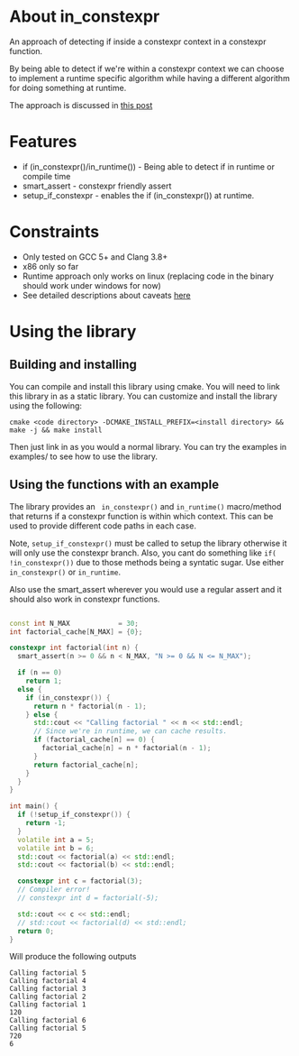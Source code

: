 # About in_constexpr
An approach of detecting if inside a constexpr context in a constexpr function. 

By being able to detect if we're within a constexpr context we can choose to implement
a runtime specific algorithm while having a different algorithm for doing something at runtime. 

The approach is discussed in [this post](http://saadahmad.ca/detecting-evaluation-context-inside-constexpr-functions/)

# Features
* if (in_constexpr()/in_runtime()) - Being able to detect if in runtime or compile time 
* smart_assert        - constexpr friendly assert
* setup_if_constexpr  - enables the if (in_constexpr()) at runtime. 

# Constraints
* Only tested on GCC 5+ and Clang 3.8+
* x86 only so far
* Runtime approach only works on linux (replacing code in the binary should work under windows for now)
* See detailed descriptions about caveats [here](http://saadahmad.ca/detecting-evaluation-context-inside-constexpr-functions/#caveats)

# Using the library
## Building and installing
You can compile and install this library using cmake. You will need to link this library in as a static library.
You can customize and install the library using the following:
```
cmake <code directory> -DCMAKE_INSTALL_PREFIX=<install directory> && make -j && make install
```
Then just link in as you would a normal library. You can try the examples in examples/ to see how to use the library.
## Using the functions with an example
The library provides an ``` in_constexpr()``` and ```in_runtime()``` macro/method that returns if a constexpr function is within which context. This can be used to provide different code paths in each case. 

Note, ```setup_if_constexpr()``` must be called to setup the library otherwise it will only use the constexpr branch. Also, you cant do something like ``` if( !in_constexpr()) ``` due to those methods being a syntatic sugar. Use either ```in_constexpr()``` or ```in_runtime```.

Also use the smart_assert wherever you would use a regular assert and it should also work in constexpr functions. 

```cpp

const int N_MAX            = 30;
int factorial_cache[N_MAX] = {0};

constexpr int factorial(int n) {
  smart_assert(n >= 0 && n < N_MAX, "N >= 0 && N <= N_MAX");

  if (n == 0)
    return 1;
  else {
    if (in_constexpr()) {
      return n * factorial(n - 1);
    } else {
      std::cout << "Calling factorial " << n << std::endl;
      // Since we're in runtime, we can cache results.
      if (factorial_cache[n] == 0) {
        factorial_cache[n] = n * factorial(n - 1);
      }
      return factorial_cache[n];
    }
  }
}

int main() {
  if (!setup_if_constexpr()) {
    return -1;
  }
  volatile int a = 5;
  volatile int b = 6;
  std::cout << factorial(a) << std::endl;
  std::cout << factorial(b) << std::endl;

  constexpr int c = factorial(3);
  // Compiler error!
  // constexpr int d = factorial(-5);

  std::cout << c << std::endl;
  // std::cout << factorial(d) << std::endl;
  return 0;
}
```
Will produce the following outputs
```
Calling factorial 5
Calling factorial 4
Calling factorial 3
Calling factorial 2
Calling factorial 1
120
Calling factorial 6
Calling factorial 5
720
6
```
